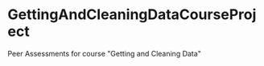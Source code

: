 GettingAndCleaningDataCourseProject
===================================

Peer Assessments for course "Getting and Cleaning Data"
